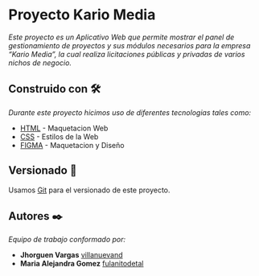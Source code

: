 # Proyecto Kario Media

_Este proyecto es un Aplicativo Web que permite mostrar el panel de gestionamiento de proyectos y sus módulos necesarios para la empresa “Kario Media”, la cual realiza licitaciones públicas y privadas de varios nichos de negocio._


## Construido con 🛠️

_Durante este proyecto hicimos uso de diferentes tecnologias tales como:_

* [HTML](https://developer.mozilla.org/en-US/docs/Web/HTML) - Maquetacion Web
* [CSS](https://developer.mozilla.org/en-US/docs/Web/CSS) - Estilos de la Web
* [FIGMA](https://www.figma.com/es-es/sites/) - Maquetacion y Diseño

## Versionado 📌

Usamos [Git](https://git-scm.com/) para el versionado de este proyecto.

## Autores ✒️

_Equipo de trabajo conformado por:_

* **Jhorguen Vargas** [villanuevand](https://github.com/villanuevand)
* **Maria Alejandra Gomez**  [fulanitodetal](#fulanito-de-tal)

